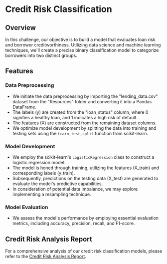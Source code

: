 # Credit Risk Classification

## Overview

In this challenge, our objective is to build a model that evaluates loan risk and borrower creditworthiness. Utilizing data science and machine learning techniques, we'll create a precise binary classification model to categorize borrowers into two distinct groups.


## Features

### Data Preprocessing
- We initiate the data preprocessing by importing the "lending_data.csv" dataset from the "Resources" folder and converting it into a Pandas DataFrame.
- The labels (y) are created from the "loan_status" column, where 0 signifies a healthy loan, and 1 indicates a high risk of default.
- The features (X) are constructed from the remaining dataset columns.
- We optimize model development by splitting the data into training and testing sets using the `train_test_split` function from scikit-learn.

### Model Development
- We employ the scikit-learn's `LogisticRegression` class to construct a logistic regression model.
- The model is honed through training, utilizing the features (X_train) and corresponding labels (y_train).
- Subsequently, predictions on the testing data (X_test) are generated to evaluate the model's predictive capabilities.
- In consideration of potential data imbalance, we may explore implementing a resampling technique.

### Model Evaluation
- We assess the model's performance by employing essential evaluation metrics, including accuracy, precision, recall, and F1-score.


## Credit Risk Analysis Report

For a comprehensive analysis of our credit risk classification models, please refer to the [Credit Risk Analysis Report](credit_risk_analysis_report.md).
